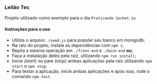 ### Leilão Tec

Projeto utilizado como exemplo para o dia `Praticando Socket.io`

#### Instruções para o uso

- Utilize o arquivo `./seed.js` para popular seu banco em mongodb;
- Na raiz do projeto, instale as dependências com `npm i`;
- Repita a mesma operação em `./front-end` e `./back-end` **ou**;
- Faça a instalação deles pela raiz, utilizando `npm run install`;
- Inicie _(start)_ ou pare _(stop)_ ambas aplicações pela raiz utilizando `npm start` e `npm stop`;
- Para testar a aplicação, inicie ambas aplicações e após isso, rode o comando `npm test`.

